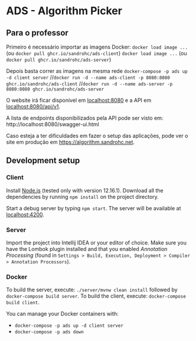 # ADS - Algorithm Picker

## Para o professor

Primeiro é necessário importar as imagens Docker:
`docker load image ...` (ou `docker pull ghcr.io/sandrohc/ads-client`)
`docker load image ...` (ou `docker pull ghcr.io/sandrohc/ads-server`)

Depois basta correr as imagens na mesma rede
`docker-compose -p ads up -d client server`
//`docker run -d --name ads-client -p 8080:8080 ghcr.io/sandrohc/ads-client`
//`docker run -d --name ads-server -p 8080:8080 ghcr.io/sandrohc/ads-server`

O website irá ficar disponível em [localhost:8080](http://localhost:8080) e a API em [localhost:8080/api/v1](http://localhost:8080/api/v1).

A lista de endpoints disponibilizados pela API pode ser visto em: http://localhost:8080/swagger-ui.html

Caso esteja a ter dificuldades em fazer o setup das aplicações, pode ver o site em produção em https://algorithm.sandrohc.net.



## Development setup

### Client

Install [Node.js](https://nodejs.org) (tested only with version 12.16.1). Download all the dependencies by running `npm install` on the project directory.

Start a debug server by typing `npm start`. The server will be available at [localhost:4200](http://localhost:4200).


### Server

Import the project into Intellij IDEA or your editor of choice. Make sure you have the Lombok plugin installed and that you enabled _Annotation Processing_ (found in `Settings > Build, Execution, Deployment > Compiler > Annotation Processors`).


### Docker

To build the server, execute: `./server/mvnw clean install` followed by `docker-compose build server`.
To build the client, execute: `docker-compose build client`.

You can manage your Docker containers with:
* `docker-compose -p ads up -d client server`
* `docker-compose -p ads down`